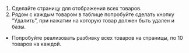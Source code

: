 1. Сделайте страницу для отображения всех товаров.
2. Рядом с каждым товаром в таблице попробуйте сделать кнопку “Удалить”,
при нажатии на которую товар должен быть удален
   и базы.
* Попробуйте реализовать разбивку всех товаров на страницы, по 10 товаров на каждой.